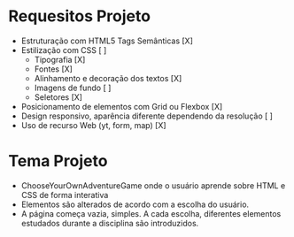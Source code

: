 # Requesitos Projeto

* Estruturação com HTML5 Tags Semânticas [X]
* Estilização com CSS [ ]
  * Tipografia [X]
  * Fontes [X]
  * Alinhamento e decoração dos textos [X]
  * Imagens de fundo [ ]
  * Seletores [X]
* Posicionamento de elementos com Grid ou Flexbox [X]
* Design responsivo, aparência diferente dependendo da resolução [ ]
* Uso de recurso Web (yt, form, map) [X]

# Tema Projeto

* ChooseYourOwnAdventureGame onde o usuário aprende sobre HTML e CSS de forma interativa
* Elementos são alterados de acordo com a escolha do usuário.
* A página começa vazia, simples. A cada escolha, diferentes elementos estudados durante a disciplina são introduzidos.
